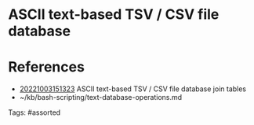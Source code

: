 # ASCII text-based TSV / CSV file database

# References
- [20221003151323](/zet/20221003151323/README.md) ASCII text-based TSV / CSV file database join tables
- ~/kb/bash-scripting/text-database-operations.md

Tags:
    #assorted
